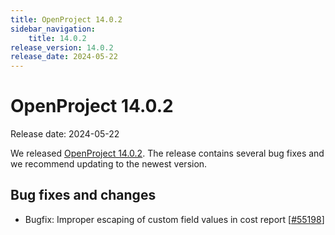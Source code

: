 ```yaml
---
title: OpenProject 14.0.2
sidebar_navigation:
    title: 14.0.2
release_version: 14.0.2
release_date: 2024-05-22
---
```


# OpenProject 14.0.2

Release date: 2024-05-22

We released [OpenProject 14.0.2](https://community.openproject.org/versions/2057).
The release contains several bug fixes and we recommend updating to the newest version.

<!--more-->

## Bug fixes and changes

<!-- Warning: Anything within the below lines will be automatically removed by the release script -->
<!-- BEGIN AUTOMATED SECTION -->

- Bugfix: Improper escaping of custom field values in cost report \[[#55198](https://community.openproject.org/wp/55198)\]

<!-- END AUTOMATED SECTION -->
<!-- Warning: Anything above this line will be automatically removed by the release script -->
